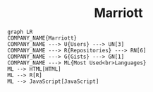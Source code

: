 <h1 align="center">Marriott</h1>

```mermaid
graph LR
COMPANY_NAME{Marriott}
COMPANY_NAME ---> U{Users} ---> UN[3]
COMPANY_NAME ---> R{Repositories} ---> RN[6]
COMPANY_NAME ---> G{Gists} ---> GN[1]
COMPANY_NAME ---> ML{Most Used<br>Languages}
ML --> HTML[HTML]
ML --> R[R]
ML --> JavaScript[JavaScript]
```
